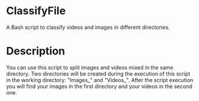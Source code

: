 ClassifyFile
============

A Bash script to classify videos and images in different directories.

Description
===========

You can use this script to split images and videos mixed in the same directory. Two directories will be created during the execution of this script in the working directory: "Images_<current-date>" and "Videos_<current-date>". After the script execution you will find your images in the first directory and your videos in the second one. 
